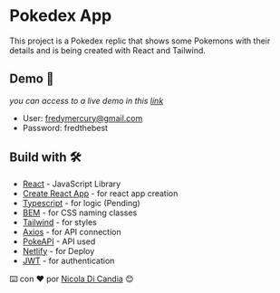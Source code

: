# Pokedex App

This project is a Pokedex replic that shows some Pokemons with their details and is being created with React and Tailwind.

## Demo 👀

_you can access to a live demo in this [link](https://phenomenal-queijadas-4927bc.netlify.app/login)_
* User: fredymercury@gmail.com
* Password: fredthebest

## Build with 🛠️

* [React](https://es.reactjs.org) - JavaScript Library
* [Create React App](https://es.reactjs.org/docs/create-a-new-react-app.html#create-react-app) - for react app creation
* [Typescript](https://www.typescriptlang.org/) - for logic (Pending)
* [BEM](https://getbem.com/) - for CSS naming classes
* [Tailwind](https://tailwindcss.com/) - for styles
* [Axios](https://axios-http.com/docs/intro) - for API connection
* [PokeAPI](https://pokeapi.co/) - API used
* [Netlify](https://www.netlify.com/) - for Deploy
* [JWT](https://jwt.io/) - for authentication

⌨️ con ❤️ por [Nicola Di Candia](https://github.com/iamalexandro) 😊
